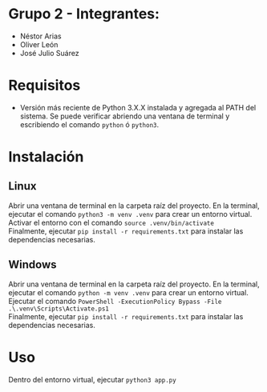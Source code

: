 # Grupo 2 - Integrantes:
- Néstor Arias
- Oliver León
- José Julio Suárez
# Requisitos
- Versión más reciente de Python 3.X.X instalada y agregada al PATH del sistema. Se puede verificar abriendo una ventana de terminal y escribiendo el comando ```python``` ó ```python3```.
# Instalación 
## Linux
Abrir una ventana de terminal en la carpeta raíz del proyecto.
En la terminal, ejecutar el comando ```python3 -m venv .venv``` para  crear un entorno virtual.  
Activar el entorno con el comando ```source .venv/bin/activate```  
Finalmente, ejecutar ```pip install -r requirements.txt``` para instalar las dependencias necesarias. 
## Windows
Abrir una ventana de terminal en la carpeta raíz del proyecto.
En la terminal, ejecutar el comando ```python -m venv .venv``` para  crear un entorno virtual.  
Ejecutar el comando ```PowerShell -ExecutionPolicy Bypass -File .\.venv\Scripts\Activate.ps1```  
Finalmente, ejecutar ```pip install -r requirements.txt``` para instalar las dependencias necesarias.  

# Uso
Dentro del entorno virtual, ejecutar ```python3 app.py```
